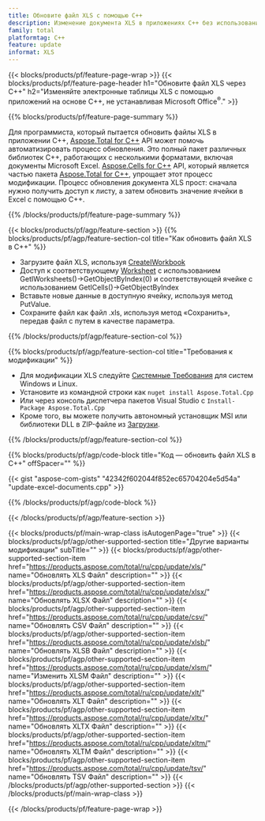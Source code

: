 ```yaml
---
title: Обновите файл XLS с помощью C++
description: Изменение документа XLS в приложениях C++ без использования Microsoft Excel.
family: total
platformtag: C++
feature: update
informat: XLS
---
```

{{< blocks/products/pf/feature-page-wrap >}}
{{< blocks/products/pf/feature-page-header h1="Обновите файл XLS через C++" h2="Изменяйте электронные таблицы XLS с помощью приложений на основе C++, не устанавливая Microsoft Office<sup>&reg;</sup>." >}}

{{% blocks/products/pf/feature-page-summary %}}

Для программиста, который пытается обновить файлы XLS в приложении C++, [Aspose.Total for C++](https://products.aspose.com/total/cpp/) API может помочь автоматизировать процесс обновления. Это полный пакет различных библиотек C++, работающих с несколькими форматами, включая документы Microsoft Excel. [Aspose.Cells for C++](https://products.aspose.com/cells/cpp/) API, который является частью пакета [Aspose.Total for C++](https://products.aspose.com/total/cpp/), упрощает этот процесс модификации. Процесс обновления документа XLS прост: сначала нужно получить доступ к листу, а затем обновить значение ячейки в Excel с помощью C++.

{{% /blocks/products/pf/feature-page-summary %}}

{{< blocks/products/pf/agp/feature-section >}}
{{% blocks/products/pf/agp/feature-section-col title="Как обновить файл XLS в C++" %}}

- Загрузите файл XLS, используя [CreateIWorkbook](https://reference.aspose.com/cells/cpp/class/aspose.cells.factory#a93f7282b976d2a001d44198dedaceee8)
- Доступ к соответствующему [Worksheet](https://reference.aspose.com/cells/cpp/class/aspose.cells.i_worksheet) с использованием GetIWorksheets()->GetObjectByIndex(0) и соответствующей ячейке с использованием GetICells()->GetObjectByIndex
- Вставьте новые данные в доступную ячейку, используя метод PutValue.
- Сохраните файл как файл .xls, используя метод «Сохранить», передав файл с путем в качестве параметра.

{{% /blocks/products/pf/agp/feature-section-col %}}

{{% blocks/products/pf/agp/feature-section-col title="Требования к модификации" %}}

- Для модификации XLS следуйте [Системные Требования](https://docs.aspose.com/cells/cpp/system-requirements/) для систем Windows и Linux. 
- Установите из командной строки как ```nuget install Aspose.Total.Cpp```
- Или через консоль диспетчера пакетов Visual Studio с ```Install-Package Aspose.Total.Cpp```
- Кроме того, вы можете получить автономный установщик MSI или библиотеки DLL в ZIP-файле из [Загрузки](https://releases.aspose.comcells/cpp).

{{% /blocks/products/pf/agp/feature-section-col %}}

{{% blocks/products/pf/agp/code-block title="Код — обновить файл XLS в C++" offSpacer="" %}}

{{< gist "aspose-com-gists" "42342f602044f852ec65704204e5d54a" "update-excel-documents.cpp" >}}

{{% /blocks/products/pf/agp/code-block %}}

{{< /blocks/products/pf/agp/feature-section >}}

{{< blocks/products/pf/main-wrap-class isAutogenPage="true" >}}
{{< blocks/products/pf/agp/other-supported-section title="Другие варианты модификации" subTitle="" >}}
{{< blocks/products/pf/agp/other-supported-section-item href="https://products.aspose.com/total/ru/cpp/update/xls/" name="Обновлять XLS Файл" description="" >}}
{{< blocks/products/pf/agp/other-supported-section-item href="https://products.aspose.com/total/ru/cpp/update/xlsx/" name="Обновлять XLSX Файл" description="" >}}
{{< blocks/products/pf/agp/other-supported-section-item href="https://products.aspose.com/total/ru/cpp/update/csv/" name="Обновлять CSV Файл" description="" >}}
{{< blocks/products/pf/agp/other-supported-section-item href="https://products.aspose.com/total/ru/cpp/update/xlsb/" name="Обновлять XLSB Файл" description="" >}}
{{< blocks/products/pf/agp/other-supported-section-item href="https://products.aspose.com/total/ru/cpp/update/xlsm/" name="Изменить XLSM Файл" description="" >}}
{{< blocks/products/pf/agp/other-supported-section-item href="https://products.aspose.com/total/ru/cpp/update/xlt/" name="Обновлять XLT Файл" description="" >}}
{{< blocks/products/pf/agp/other-supported-section-item href="https://products.aspose.com/total/ru/cpp/update/xltx/" name="Обновлять XLTX Файл" description="" >}}
{{< blocks/products/pf/agp/other-supported-section-item href="https://products.aspose.com/total/ru/cpp/update/xltm/" name="Обновлять XLTM Файл" description="" >}}
{{< blocks/products/pf/agp/other-supported-section-item href="https://products.aspose.com/total/ru/cpp/update/tsv/" name="Обновлять TSV Файл" description="" >}}
{{< /blocks/products/pf/agp/other-supported-section >}}
{{< /blocks/products/pf/main-wrap-class >}}

{{< /blocks/products/pf/feature-page-wrap >}}